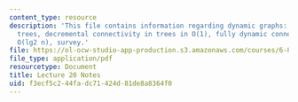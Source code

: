 ```yaml
---
content_type: resource
description: 'This file contains information regarding dynamic graphs: Euler tour
  trees, decremental connectivity in trees in O(1), fully dynamic connectivity in
  O(lg2 n), survey.'
file: https://ol-ocw-studio-app-production.s3.amazonaws.com/courses/6-851-advanced-data-structures-spring-2012/f3ecf5c244fadc71424d81de8a8364f0_MIT6_851S12_Lec20.pdf
file_type: application/pdf
resourcetype: Document
title: Lecture 20 Notes
uid: f3ecf5c2-44fa-dc71-424d-81de8a8364f0
---
```

